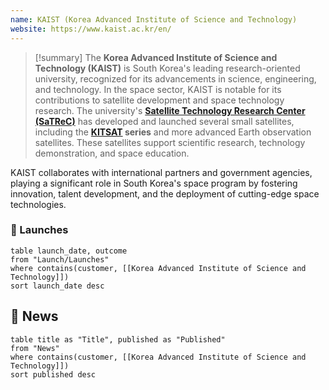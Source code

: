 ```yaml
---
name: KAIST (Korea Advanced Institute of Science and Technology)
website: https://www.kaist.ac.kr/en/
---
```



>[!summary]
The **Korea Advanced Institute of Science and Technology (KAIST)** is South Korea's leading research-oriented university, recognized for its advancements in science, engineering, and technology. In the space sector, KAIST is notable for its contributions to satellite development and space technology research. The university's **[Satellite Technology Research Center (SaTReC)](https://satrec.kaist.ac.kr/e_01_01.php)** has developed and launched several small satellites, including the **[KITSAT](https://en.wikipedia.org/wiki/KITSAT-1) series** and more advanced Earth observation satellites. These satellites support scientific research, technology demonstration, and space education.
>
KAIST collaborates with international partners and government agencies, playing a significant role in South Korea's space program by fostering innovation, talent development, and the deployment of cutting-edge space technologies.

### 🚀 Launches

```dataview
table launch_date, outcome
from "Launch/Launches"
where contains(customer, [[Korea Advanced Institute of Science and Technology]])
sort launch_date desc
```

## 📰 News
```dataview
table title as "Title", published as "Published"
from "News"
where contains(customer, [[Korea Advanced Institute of Science and Technology]])
sort published desc
```
